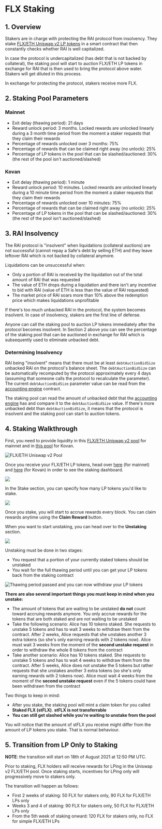 # FLX Staking

## 1. Overview

Stakers are in charge with protecting the RAI protocol from insolvency. They stake [FLX/ETH Uniswap v2 LP tokens](https://v2.info.uniswap.org/pair/0xd6f3768e62ef92a9798e5a8cedd2b78907cecef9) in a smart contract that then constantly checks whether RAI is well capitalized.

In case the protocol is undercapitalized \(has debt that is not backed by collateral\), the staking pool will start to auction FLX/ETH LP tokens in exchange for RAI that is then used to bring the protocol above water. Stakers will get diluted in this process.  
  
In exchange for protecting the protocol, stakers receive more FLX.

## 2. Staking Pool Parameters

### Mainnet

* Exit delay \(thawing period\): 21 days
* Reward unlock period: 3 months. Locked rewards are unlocked linearly during a 3 month time period from the moment a staker requests that they claim their rewards
* Percentage of rewards unlocked over 3 months: 75%
* Percentage of rewards that can be claimed right away \(no unlock\): 25%
* Percentage of LP tokens in the pool that can be slashed/auctioned: 30% \(the rest of the pool isn't auctioned/slashed\)

### Kovan

* Exit delay \(thawing period\): 1 minute
* Reward unlock period: 10 minutes. Locked rewards are unlocked linearly during a 10 minute time period from the moment a staker requests that they claim their rewards
* Percentage of rewards unlocked over 10 minutes: 75%
* Percentage of rewards that can be claimed right away \(no unlock\): 25%
* Percentage of LP tokens in the pool that can be slashed/auctioned: 30% \(the rest of the pool isn't auctioned/slashed\)

## 3. RAI Insolvency

The RAI protocol is "insolvent" when liquidations \(collateral auctions\) are not successful \(cannot repay a Safe's debt by selling ETH\) and they leave leftover RAI which is not backed by collateral anymore.

Liquidations can be unsuccessful when:

* Only a portion of RAI is received by the liquidation out of the total amount of RAI that was requested
* The value of ETH drops during a liquidation and there isn't any incentive to bid with RAI \(value of ETH is less than the value of RAI requested\)
* The market price of RAI soars more than 10% above the redemption price which makes liquidations unprofitable

If there's too much unbacked RAI in the protocol, the system becomes insolvent. In case of insolvency, stakers are the first line of defense.

Anyone can call the staking pool to auction LP tokens immediately after the protocol becomes insolvent. In Section 2 above you can see the percentage of the staking pool that can be auctioned in exchange for RAI which is subsequently used to eliminate unbacked debt.

### Determining Insolvency

RAI being "insolvent" means that there must be at least `debtAuctionBidSize` unbacked RAI on the protocol's balance sheet. The `debtAuctionBidSize` can be automatically recomputed by the protocol approximately every 4 days \(assuming that someone calls the protocol to recalculate the parameter\). The current `debtAuctionBidSize` parameter value can be read from the [accounting engine](https://etherscan.io/address/0xcee6aa1ab47d0fb0f24f51a3072ec16e20f90fce#readContract) contract.

The staking pool can read the amount of unbacked debt that the [accounting engine](https://etherscan.io/address/0xcee6aa1ab47d0fb0f24f51a3072ec16e20f90fce#readContract) has and compare it to the `debtAuctionBidSize` value. If there's more unbacked debt than `debtAuctionBidSize`, it means that the protocol is insolvent and the staking pool can start to auction tokens.

## 4. Staking Walkthrough

First, you need to provide liquidity in this [FLX/ETH Uniswap v2 pool](https://app.uniswap.org/#/add/v2/0x6243d8cea23066d098a15582d81a598b4e8391f4/ETH) for mainnet and in [this pool](https://app.uniswap.org/#/add/v2/0x6e6eA84bb2fcE17AfCE8e1117DdC708142ef51c9/ETH) for Kovan.

![FLX/ETH Uniswap v2 Pool](../.gitbook/assets/lp.png)

Once you receive your FLX/ETH LP tokens, head over [here](https://app.reflexer.finance/earn/staking) \(for mainnet\) and [here](https://app-kovan.reflexer.finance/earn/staking) \(for Kovan\) in order to see the staking dashboard.

![](../.gitbook/assets/staking.png)

In the Stake section, you can specify how many LP tokens you'd like to stake. 

![](../.gitbook/assets/stake.png)

Once you stake, you will start to accrue rewards every block. You can claim rewards anytime using the **Claim Reward** button.

When you want to start unstaking, you can head over to the **Unstaking** section.

![](../.gitbook/assets/unstake.png)

Unstaking must be done in two stages:

* You request that a portion of your currently staked tokens should be unstaked
* You wait for the full thawing period until you can get your LP tokens back from the staking contract

![Thawing period passed and you can now withdraw your LP tokens](../.gitbook/assets/stflx.png)

**There are also several important things you must keep in mind when you unstake:**

* The amount of tokens that are waiting to be unstaked **do not** count toward accruing rewards anymore. You only accrue rewards for the tokens that are both staked and are not waiting to be unstaked
* Take the following scenario: Alice has 10 tokens staked. She requests to unstake 5 tokens and has to wait 3 weeks to withdraw them from the contract. After 2 weeks, Alice requests that she unstakes another 3 extra tokens \(so she's only earning rewards with 2 tokens now\). Alice must wait 3 weeks from the moment of the **second unstake request** in order to withdraw the whole 8 tokens from the contract
* Take another scenario: Alice has 10 tokens staked. She requests to unstake 5 tokens and has to wait 4 weeks to withdraw them from the contract. After 5 weeks, Alice does not unstake the 5 tokens but rather requests that she unstakes another 3 extra tokens \(so she's only earning rewards with 2 tokens now\). Alice must wait 4 weeks from the moment of the **second unstake request** even if the 5 tokens could have been withdrawn from the contract

Two things to keep in mind:

* After you stake, the staking pool will mint a claim token for you called **Staked FLX \(stFLX\)**. **stFLX is not transferrable**
* **You can still get slashed while you're waiting to unstake from the pool**

You will notice that the amount of stFLX you receive might differ from the amount of LP tokens you stake. That is normal behaviour.

## 5. Transition from LP Only to Staking

**NOTE**: the transition will start on 18th of August 2021 at 12:50 PM UTC.

Prior to staking, FLX holders will receive rewards for LPing in the Uniswap v2 FLX/ETH pool. Once staking starts, incentives for LPing only will progressively move to stakers only.  
  
The transition will happen as follows:

* First 2 weeks of staking: 50 FLX for stakers only, 90 FLX for FLX/ETH LPs only
* Weeks 3 and 4 of staking: 90 FLX for stakers only, 50 FLX for FLX/ETH LPs only
* From the 5th week of staking onward: 120 FLX for stakers only, no FLX for simple FLX/ETH LPs

